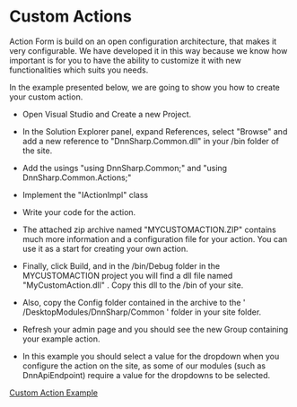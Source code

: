 # Custom Actions

Action Form is build on an open configuration architecture, that makes it very configurable. We have developed it in this way because we know how important is for you to have the ability to customize it with new functionalities which suits you needs.

In the example presented below, we are going to show you how to create your custom action.

- Open Visual Studio and Create a new Project.
- In the Solution Explorer panel, expand References, select "Browse" and add a new reference to "DnnSharp.Common.dll" in your /bin folder of the site.
- Add the usings "using DnnSharp.Common;" and "using DnnSharp.Common.Actions;"
- Implement the "IActionImpl" class
- Write your code for the action.
- The attached zip archive named "MYCUSTOMACTION.ZIP" contains much more information and a configuration file for your action. You can use it as a start for creating your own action.

- Finally, click Build, and in the /bin/Debug folder in the MYCUSTOMACTION project you will find a dll file named "MyCustomAction.dll" . Copy this dll to the /bin of your site.
- Also, copy the Config folder contained in the archive to the ' /DesktopModules/DnnSharp/Common ' folder in your site folder.
- Refresh your admin page and you should see the new Group containing your example action.

- In this example you should select a value for the dropdown when you configure the action on the site, as some of our modules (such as DnnApiEndpoint) require a value for the dropdowns to be selected.

[Custom Action Example](https://dl.dnnsharp.com/documentation/AFORM/MyCustomAction.zip)
